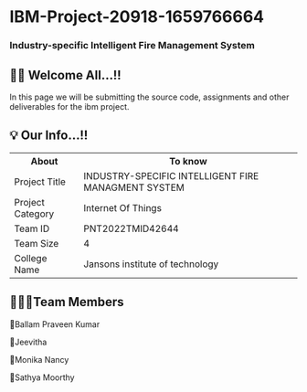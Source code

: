 # IBM-Project-20918-1659766664
<h3>Industry-specific Intelligent Fire Management System</h3>

<h2><span>👋🏻</span> Welcome All...!! </h2>
In this page we will be submitting the source code, assignments and other deliverables for the ibm project.

<h2><span>💡</span> Our Info...!! </h2>
<table>
<tr><th>About</th><th>To know</th></tr>
<tr><td>Project Title</td><td>INDUSTRY-SPECIFIC INTELLIGENT FIRE MANAGMENT SYSTEM</td></tr>
<tr><td>Project Category</td><td>Internet Of Things</td></tr>
<tr><td>Team ID</td><td>PNT2022TMID42644</td></tr>
<tr><td>Team Size</td><td>4</td></tr>
<tr><td>College Name</td><td>Jansons institute of technology</td></tr></table>

<h2><span>👨🏻‍💻</span>Team Members</h2>
<p><span>💠</span>Ballam Praveen Kumar</p>
<p><span>💠</span>Jeevitha</p>
<p><span>💠</span>Monika Nancy</p>
<p><span>💠</span>Sathya Moorthy</p>
